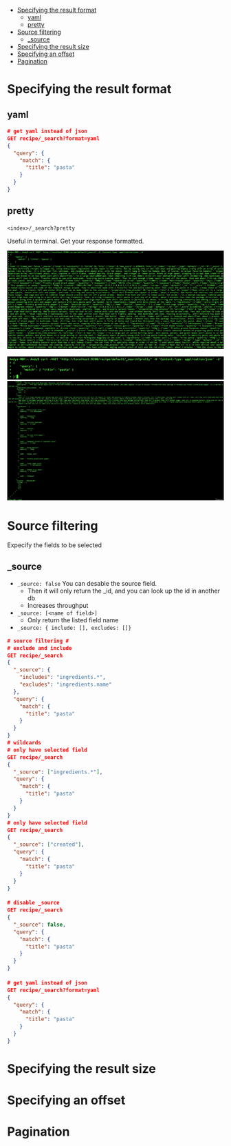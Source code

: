 - [Specifying the result format](#specifying-the-result-format)
  - [yaml](#yaml)
  - [pretty](#pretty)
- [Source filtering](#source-filtering)
  - [_source](#_source)
- [Specifying the result size](#specifying-the-result-size)
- [Specifying an offset](#specifying-an-offset)
- [Pagination](#pagination)

# Specifying the result format

## yaml

```JSON
# get yaml instead of json
GET recipe/_search?format=yaml
{
  "query": {
    "match": {
      "title": "pasta"
    }
  }
}
```

## pretty

`<index>/_search?pretty`

Useful in terminal. Get your response formatted.

![without prettier](pictures/10.controlling-query-results/without-prettier.png)

![with prettier](pictures/10.controlling-query-results/with-pretty-1.png)
![with prettier](pictures/10.controlling-query-results/with-pretty-2.png)

# Source filtering

Expecify the fields to be selected

## _source

- `_source: false` You can desable the source field.
  - Then it will only return the _id, and you can look up the id in another db
  - Increases throughput
- `_source: [<name of field>]`
  - Only return the listed field name
- `_source: { include: [], excludes: []}`

```JSON
# source filtering #
# exclude and include
GET recipe/_search
{
  "_source": {
    "includes": "ingredients.*",
    "excludes": "ingredients.name"
  }, 
  "query": {
    "match": {
      "title": "pasta"
    }
  }
}
# wildcards
# only have selected field
GET recipe/_search
{
  "_source": ["ingredients.*"],
  "query": {
    "match": {
      "title": "pasta"
    }
  }
}
# only have selected field
GET recipe/_search
{
  "_source": ["created"],
  "query": {
    "match": {
      "title": "pasta"
    }
  }
}

# disable _source
GET recipe/_search
{
  "_source": false,
  "query": {
    "match": {
      "title": "pasta"
    }
  }
}

# get yaml instead of json
GET recipe/_search?format=yaml
{
  "query": {
    "match": {
      "title": "pasta"
    }
  }
}
```

# Specifying the result size

# Specifying an offset

# Pagination
